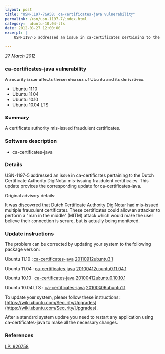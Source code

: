 ```yaml
---
layout: post
title: "USN-1197-7&#58; ca-certificates-java vulnerability"
permalink: /usn/usn-1197-7/index.html
category:  ubuntu-10.04-lts
date: 2012-03-27 12:00:00
excerpt: |
    USN-1197-5 addressed an issue in ca-certificates pertaining to the Dutch Certificate Authority DigiNotar mis-issuing fraudulent certificates. This update provides the corresponding update for ca-certificates-java.
    
--- 
```

 
 

*27 March 2012*

### ca-certificates-java vulnerability

A security issue affects these releases of Ubuntu and its derivatives:

* Ubuntu 11.10
* Ubuntu 11.04
* Ubuntu 10.10
* Ubuntu 10.04 LTS

### Summary

A certificate authority mis-issued fraudulent certificates. 

### Software description

* ca-certificates-java 

### Details

USN-1197-5 addressed an issue in ca-certificates pertaining to the Dutch Certificate Authority DigiNotar mis-issuing fraudulent certificates. This update provides the corresponding update for ca-certificates-java.

Original advisory details:

 It was discovered that Dutch Certificate Authority DigiNotar had mis-issued multiple fraudulent certificates. These certificates could allow an attacker to perform a &quot;man in the middle&quot; (MITM) attack which would make the user believe their connection is secure, but is actually being monitored. 

### Update instructions

The problem can be corrected by updating your system to the following package version:

Ubuntu 11.10
 : [ca-certificates-java](https://launchpad.net/ubuntu/+source/ca-certificates-java) <span> [20110912ubuntu3.1](https://launchpad.net/ubuntu/+source/ca-certificates-java/20110912ubuntu3.1) </span> 

Ubuntu 11.04
 : [ca-certificates-java](https://launchpad.net/ubuntu/+source/ca-certificates-java) <span> [20100412ubuntu0.11.04.1](https://launchpad.net/ubuntu/+source/ca-certificates-java/20100412ubuntu0.11.04.1) </span> 

Ubuntu 10.10
 : [ca-certificates-java](https://launchpad.net/ubuntu/+source/ca-certificates-java) <span> [20100412ubuntu0.10.10.1](https://launchpad.net/ubuntu/+source/ca-certificates-java/20100412ubuntu0.10.10.1) </span> 

Ubuntu 10.04 LTS
 : [ca-certificates-java](https://launchpad.net/ubuntu/+source/ca-certificates-java) <span> [20100406ubuntu1.1](https://launchpad.net/ubuntu/+source/ca-certificates-java/20100406ubuntu1.1) </span> 

To update your system, please follow these instructions: [https://wiki.ubuntu.com/Security/Upgrades](https://wiki.ubuntu.com/Security/Upgrades).

After a standard system update you need to restart any application using ca-certificates-java to make all the necessary changes. 

### References

 
 [LP: 920758](https://launchpad.net/bugs/920758)
 

